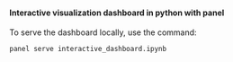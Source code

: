 #### Interactive visualization dashboard in python with panel 
To serve the dashboard locally, use the command:

```
panel serve interactive_dashboard.ipynb
```
